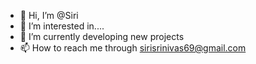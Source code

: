 - 👋 Hi, I’m @Siri 
- 👀 I’m interested in....
- 🌱 I’m currently developing new projects
- 📫 How to reach me through sirisrinivas69@gmail.com

<!---
SiriSrinivas6/SiriSrinivas6 is a ✨ special ✨ repository because its `README.md` (this file) appears on your GitHub profile.
You can click the Preview link to take a look at your changes.
--->
